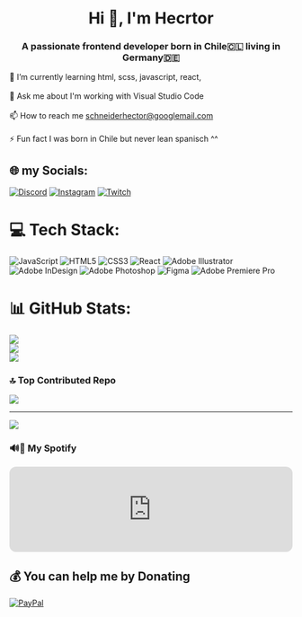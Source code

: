 <h1 align="center">Hi 👋, I'm Hecrtor</h1>
<h3 align="center">A passionate frontend developer born in Chile🇨🇱 living in Germany🇩🇪</h3>

🌱 I’m currently learning html, scss, javascript, react,<br><br>💬 Ask me about I'm working with Visual Studio Code<br><br>📫 How to reach me schneiderhector@googlemail.com<br><br>⚡ Fun fact I was born in Chile but never lean spanisch ^^


## 🌐 my Socials:
[![Discord](https://img.shields.io/badge/Discord-%237289DA.svg?logo=discord&logoColor=white)](https://discord.gg/Hector_cgn) [![Instagram](https://img.shields.io/badge/Instagram-%23E4405F.svg?logo=Instagram&logoColor=white)](https://instagram.com/omega_beats51) [![Twitch](https://img.shields.io/badge/Twitch-%239146FF.svg?logo=Twitch&logoColor=white)](https://twitch.tv/omega_beats51) 

# 💻 Tech Stack:
![JavaScript](https://img.shields.io/badge/javascript-%23323330.svg?style=plastic&logo=javascript&logoColor=%23F7DF1E) ![HTML5](https://img.shields.io/badge/html5-%23E34F26.svg?style=plastic&logo=html5&logoColor=white) ![CSS3](https://img.shields.io/badge/css3-%231572B6.svg?style=plastic&logo=css3&logoColor=white) ![React](https://img.shields.io/badge/react-%2320232a.svg?style=plastic&logo=react&logoColor=%2361DAFB) ![Adobe Illustrator](https://img.shields.io/badge/adobeillustrator-%23FF9A00.svg?style=plastic&logo=adobeillustrator&logoColor=white) ![Adobe InDesign](https://img.shields.io/badge/Adobe%20InDesign-49021F?style=plastic&logo=adobeindesign&logoColor=white) ![Adobe Photoshop](https://img.shields.io/badge/adobephotoshop-%2331A8FF.svg?style=plastic&logo=adobephotoshop&logoColor=white) 	![Figma](https://img.shields.io/badge/figma-%23F24E1E.svg?style=plastic&logo=figma&logoColor=white) ![Adobe Premiere Pro](https://img.shields.io/badge/Adobe%20Premiere%20Pro-9999FF.svg?style=plastic&logo=Adobe%20Premiere%20Pro&logoColor=white)
# 📊 GitHub Stats:
![](https://github-readme-stats.vercel.app/api?username=Hectorcgn&theme=dark&hide_border=false&include_all_commits=true&count_private=true)<br/>
![](https://github-readme-streak-stats.herokuapp.com/?user=Hectorcgn&theme=dark&hide_border=false)<br/>
![](https://github-readme-stats.vercel.app/api/top-langs/?username=Hectorcgn&theme=dark&hide_border=false&include_all_commits=true&count_private=true&layout=compact)

### 🔝 Top Contributed Repo
![](https://github-contributor-stats.vercel.app/api?username=Hectorcgn&limit=5&theme=gruvbox&combine_all_yearly_contributions=true)

---
[![](https://visitcount.itsvg.in/api?id=Hectorcgn&icon=4&color=6)](https://visitcount.itsvg.in)

### 🔊💚 My Spotify
<iframe style="border-radius:12px" src="https://open.spotify.com/embed/playlist/3lje4uer2ORgRS8E2Mu116?utm_source=generator&theme=0" width="100%" height="152" frameBorder="0" allowfullscreen="" allow="autoplay; clipboard-write; encrypted-media; fullscreen; picture-in-picture" loading="lazy"></iframe>


## 💰 You can help me by Donating
[![PayPal](https://img.shields.io/badge/PayPal-00457C?style=for-the-badge&logo=paypal&logoColor=white)](https://paypal.me/hector.schneider@aol.com) 

  
<!-- Proudly created with GPRM ( https://gprm.itsvg.in ) -->
